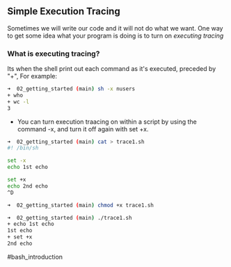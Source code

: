 ## Simple Execution Tracing

Sometimes we will write our code and it will not do what we want. One way to get some idea what your program is doing is to turn on *executing tracing*

### What is executing tracing?

Its when the shell print out each command as it's executed, preceded by "+", For example:

```sh
➜  02_getting_started (main) sh -x nusers
+ who
+ wc -l
3 
```

* You can turn execution traacing on within a script by using the command -x, and turn it off again with set +x.

```sh
➜  02_getting_started (main) cat > trace1.sh
#! /bin/sh

set -x
echo 1st echo

set +x
echo 2nd echo
^D

➜  02_getting_started (main) chmod +x trace1.sh

➜  02_getting_started (main) ./trace1.sh
+ echo 1st echo
1st echo
+ set +x
2nd echo
```

#bash_introduction


